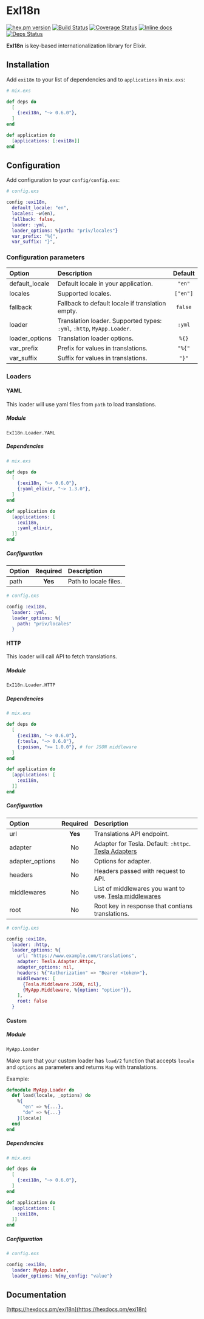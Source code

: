 # ExI18n

[![hex.pm version](https://img.shields.io/hexpm/v/exi18n.svg)](https://hex.pm/packages/exi18n) [![Build Status](https://travis-ci.org/gvl/exi18n.svg?branch=master)](https://travis-ci.org/gvl/exi18n) [![Coverage Status](https://coveralls.io/repos/gvl/exi18n/badge.svg?branch=master)](https://coveralls.io/r/gvl/exi18n?branch=master) [![Inline docs](http://inch-ci.org/github/gvl/exi18n.svg?branch=master&style=shields)](http://inch-ci.org/github/gvl/exi18n) [![Deps Status](https://beta.hexfaktor.org/badge/all/github/gvl/exi18n.svg)](https://beta.hexfaktor.org/github/gvl/exi18n)

**ExI18n** is key-based internationalization library for Elixir.

## Installation

Add `exi18n` to your list of dependencies and to `applications` in `mix.exs`:

```elixir
# mix.exs

def deps do
  [
    {:exi18n, "~> 0.6.0"},
  ]
end

def application do
  [applications: [:exi18n]]
end
```

## Configuration

Add configuration to your `config/config.exs`:

```elixir
# config.exs

config :exi18n,
  default_locale: "en",
  locales: ~w(en),
  fallback: false,
  loader: :yml,
  loader_options: %{path: "priv/locales"}
  var_prefix: "%{",
  var_suffix: "}",
```

### Configuration parameters

| Option | Description | Default |
| :-- | :-- | :--: |
| default_locale | Default locale in your application. | `"en"` |
| locales | Supported locales. | `["en"]` |
| fallback | Fallback to default locale if translation empty. | `false` |
| loader | Translation loader. Supported types: `:yml`, `:http`, `MyApp.Loader`. | `:yml` |
| loader_options | Translation loader options. | `%{}` |
| var_prefix | Prefix for values in translations. | `"%{"` |
| var_suffix | Suffix for values in translations. | `"}"` |

### Loaders

#### YAML

This loader will use yaml files from `path` to load translations.

##### Module

`ExI18n.Loader.YAML`

##### Dependencies

```elixir
# mix.exs

def deps do
  [
    {:exi18n, "~> 0.6.0"},
    {:yaml_elixir, "~> 1.3.0"},
  ]
end

def application do
  [applications: [
    :exi18n,
    :yaml_elixir,
  ]]
end
```

##### Configuration

| Option | Required | Description |
| :-- | :--: | :-- |
| path | **Yes** | Path to locale files. |

```elixir
# config.exs

config :exi18n,
  loader: :yml,
  loader_options: %{
    path: "priv/locales"
  }
```

#### HTTP

This loader will call API to fetch translations.

##### Module

`ExI18n.Loader.HTTP`

##### Dependencies

```elixir
# mix.exs

def deps do
  [
    {:exi18n, "~> 0.6.0"},
    {:tesla, "~> 0.6.0"},
    {:poison, ">= 1.0.0"}, # for JSON middleware
  ]
end

def application do
  [applications: [
    :exi18n,
  ]]
end
```

##### Configuration

| Option | Required | Description |
| :-- | :--: | :-- |
| url | **Yes** | Translations API endpoint. |
| adapter | No | Adapter for Tesla. Default: `:httpc`. [Tesla Adapters](https://github.com/teamon/tesla#adapters-1) |
| adapter_options | No | Options for adapter. |
| headers | No | Headers passed with request to API. |
| middlewares | No | List of middlewares you want to use. [Tesla middlewares](https://github.com/teamon/tesla#middleware) |
| root | No | Root key in response that contians translations. |

```elixir
# config.exs

config :exi18n,
  loader: :http,
  loader_options: %{
    url: "https://www.example.com/translations",
    adapter: Tesla.Adapter.Httpc,
    adapter_options: nil,
    headers: %{"Authorization" => "Bearer <token>"},
    middlewares: [
      {Tesla.Middleware.JSON, nil},
      {MyApp.Middleware, %{option: "option"}},
    ],
    root: false
  }
```

#### Custom

##### Module

`MyApp.Loader`

Make sure that your custom loader has `load/2` function that accepts `locale` and `options` as parameters and returns `Map` with translations.

Example:

```elixir
defmodule MyApp.Loader do
  def load(locale, _options) do
    %{
      "en" => %{...},
      "de" => %{...}
    }[locale]
  end
end
```

##### Dependencies

```elixir
# mix.exs

def deps do
  [
    {:exi18n, "~> 0.6.0"},
  ]
end

def application do
  [applications: [
    :exi18n,
  ]]
end
```

##### Configuration

```elixir
# config.exs

config :exi18n,
  loader: MyApp.Loader,
  loader_options: %{my_config: "value"}
```

## Documentation

[https://hexdocs.pm/exi18n](https://hexdocs.pm/exi18n)
